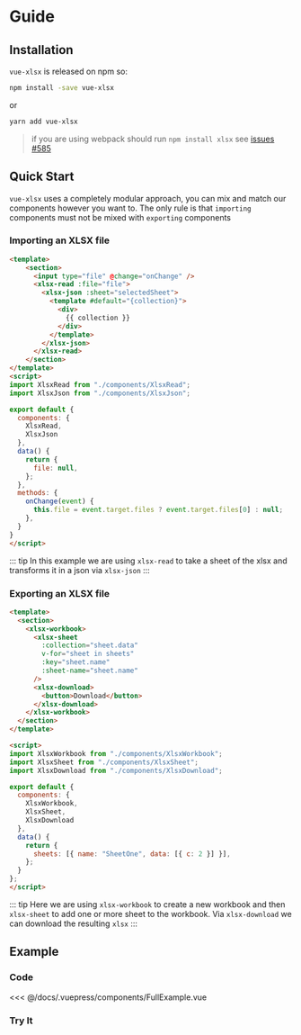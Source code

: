# Guide

## Installation

`vue-xlsx` is released on npm so:

```bash
npm install -save vue-xlsx
```

or

```bash
yarn add vue-xlsx
```
> if you are using webpack should run `npm install xlsx` see [issues #585](https://github.com/SheetJS/sheetjs/issues/585#issuecomment-470404688)
## Quick Start

`vue-xlsx` uses a completely modular approach, you can mix and match our components however you want to.
The only rule is that `importing` components must not be mixed with `exporting` components

### Importing an XLSX file

```html
<template>
    <section>
      <input type="file" @change="onChange" />
      <xlsx-read :file="file">
        <xlsx-json :sheet="selectedSheet">
          <template #default="{collection}">
            <div>
              {{ collection }}
            </div>
          </template>
        </xlsx-json>
      </xlsx-read>
    </section>
</template>
<script>
import XlsxRead from "./components/XlsxRead";
import XlsxJson from "./components/XlsxJson";

export default {
  components: {
    XlsxRead,
    XlsxJson
  },
  data() {
    return {
      file: null,
    };
  },
  methods: {
    onChange(event) {
      this.file = event.target.files ? event.target.files[0] : null;
    },
  }
}
</script>
```

::: tip
In this example we are using `xlsx-read` to take a sheet of the xlsx and transforms it in a json via `xlsx-json`
:::

### Exporting an XLSX file

```html
<template>
  <section>
    <xlsx-workbook>
      <xlsx-sheet
        :collection="sheet.data"
        v-for="sheet in sheets"
        :key="sheet.name"
        :sheet-name="sheet.name"
      />
      <xlsx-download>
        <button>Download</button>
      </xlsx-download>
    </xlsx-workbook>
  </section>
</template>

<script>
import XlsxWorkbook from "./components/XlsxWorkbook";
import XlsxSheet from "./components/XlsxSheet";
import XlsxDownload from "./components/XlsxDownload";

export default {
  components: {
    XlsxWorkbook,
    XlsxSheet,
    XlsxDownload
  },
  data() {
    return {
      sheets: [{ name: "SheetOne", data: [{ c: 2 }] }],
    };
  }
};
</script>
```

::: tip
Here we are using `xlsx-workbook` to create a new workbook and then `xlsx-sheet` to add one or more sheet to the workbook. Via `xlsx-download` we can download the resulting `xlsx`
:::

## Example

### Code

<<< @/docs/.vuepress/components/FullExample.vue


### Try It

<FullExample />
